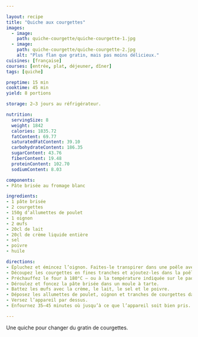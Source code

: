 ```yaml
---

layout: recipe
title: "Quiche aux courgettes"
images:
  - image:
    path: quiche-courgette/quiche-courgette-1.jpg
  - image:
    path: quiche-courgette/quiche-courgette-2.jpg
    alt: "Plus flan que gratin, mais pas moins délicieux." 
cuisines: [française]
courses: [entrée, plat, déjeuner, dîner]
tags: [quiche]

preptime: 15 min
cooktime: 45 min
yield: 8 portions

storage: 2–3 jours au réfrigérateur.

nutrition:
  servingSize: 8
  weight: 1842
  calories: 1835.72
  fatContent: 69.77
  saturatedFatContent: 39.10
  carbohydrateContent: 186.35
  sugarContent: 43.76
  fiberContent: 19.48
  proteinContent: 102.70
  sodiumContent: 8.03

components:
- Pâte brisée au fromage blanc

ingredients:
- 1 pâte brisée
- 2 courgettes
- 150g d’allumettes de poulet
- 1 oignon
- 2 œufs
- 20cl de lait
- 20cl de crème liquide entière
- sel
- poivre
- huile

directions:
- Épluchez et émincez l’oignon. Faites-le transpirer dans une poêle avec un peu d’huile.
- Découpez les courgettes en fines tranches et ajoutez-les dans la poêle pour les assécher au maximum avant le passage au four.
- Préchauffez le four à 180°C – ou à la température indiquée sur le paquet de pâte brisée.
- Déroulez et foncez la pâte brisée dans un moule à tarte.
- Battez les œufs avec la crème, le lait, le sel et le poivre.
- Déposez les allumettes de poulet, oignon et tranches de courgettes dans le fond de la pâte.
- Versez l’appareil par dessus. 
- Enfournez 35–45 minutes où jusqu’à ce que l’appareil soit bien pris.

---
```


Une quiche pour changer du gratin de courgettes. 